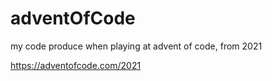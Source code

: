 # adventOfCode
my code produce when playing at advent of code, from 2021

https://adventofcode.com/2021

